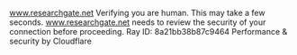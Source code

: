 www.researchgate.net
Verifying you are human. This may take a few seconds.
www.researchgate.net needs to review the security of your connection before proceeding.
Ray ID: 8a21bb38b87c9464
Performance & security by Cloudflare